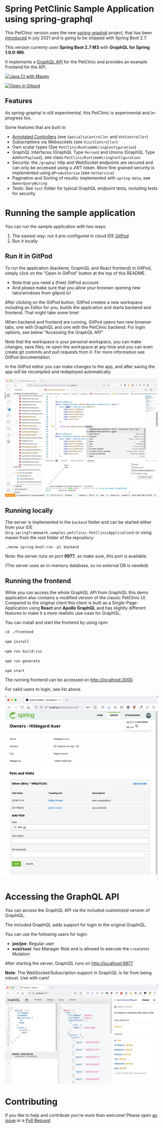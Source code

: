 # Spring PetClinic Sample Application using spring-graphql

This PetClinic version uses the new [spring-graphql](https://github.com/spring-projects/spring-graphql) project, that has been [introduced](https://spring.io/blog/2021/07/06/hello-spring-graphql) in july 2021
and is going to be shipped with Spring Boot 2.7.

This version currenty uses **Spring Boot 2.7 M3** with **GraphQL for Spring 1.0.0-M6**.

It implements a [GraphQL API](http://graphql.org/) for the PetClinic and
provides an example Frontend for the API.

[![Java CI with Maven](https://github.com/spring-petclinic/spring-petclinic-graphql/actions/workflows/maven-build.yml/badge.svg)](https://github.com/spring-petclinic/spring-petclinic-graphql/actions/workflows/maven-build.yml)

[![Open in Gitpod](https://gitpod.io/button/open-in-gitpod.svg)](https://gitpod.io/#https://github.com/spring-petclinic/spring-petclinic-graphql)

## Features

As spring-graphql is still experimental, this PetClinic is experimental and in-progress too.

Some features that are built in:

* [Annotated Controllers](https://docs.spring.io/spring-graphql/docs/current-SNAPSHOT/reference/html/#controllers) (see `SpecialtyController` and `VetController`)
* Subscriptions via Websockets (see `VisitController`)  
* Own scalar types (See `PetClinicRuntimeWiringConfiguration`)
* GraphQL Interfaces (GraphQL Type `Person`) and Unions (GraphQL Type `AddVetPayload`), see class `PetClinicRuntimeWiringConfiguration`
* Security: the `/graphql` http and WebSocket endpoints are secured and can only be accessed using a JWT token. More fine grained security is implemented using `@PreAuthorize` (see `VetService`) 
* Pagination and Sorting of results: implemented with `spring-data`, see `OwnerQueryWiring`
* Tests: See `test` folder for typical GraphQL endpoint tests, including tests for security

# Running the sample application

You can run the sample application with two ways:

1. The easiest way: run it pre-configured in cloud IDE [GitPod](https://www.gitpod.io/)
2. Run it locally

## Run it in GitPod

To run the application (backend, GraphiQL and React frontend) in GitPod, simply click on the "Open in GitPod" button at the top of this README.

- Note that you need a (free) GitPod account.
- And please make sure that you allow your browser opening new tabs/windows from gitpod.io!

After clicking on the GitPod button, GitPod creates a new workspace including an Editor for you, builds the application and starts
backend and frontend. That might take some time!

When backend and frontend are running, GitPod opens two new browser tabs, one with GraphiQL and one with the
PetClinic backend. For login options, see below "Accessing the GraphQL API"

Note that the workspace is your personal workspace, you can make changes, save files, re-open the workspace at any
time and you can even create git commits and pull requests from it. For more information see GitPod documentation.

In the GitPod editor you can make changes to the app, and after saving the app will be recompiled and redeployed automatically.

![SpringBoot PetClinic in GitPod Workspace](gitpod.png)


## Running locally

The server is implemented in the `backend` folder and can be started either from your IDE (`org.springframework.samples.petclinic.PetClinicApplication`) or
using maven from the root folder of the repository:

```
./mvnw spring-boot:run -pl backend
```

Note: the server runs on port **9977**, so make sure, this port is available.

(The server uses an in-memory database, so no external DB is needed)



## Running the frontend

While you can access the whole GraphQL API from GraphiQL this demo application also
contains a modified version of the classic PetClinic UI. Compared to the original
client this client is built as a Single-Page-Application using **React** and **Apollo GraphQL**
and has slightly different features to make it a more realistic use-case for GraphQL.

You can install and start the frontend by using npm:

```
cd ./frontend

npm install

npm run build:css

npm run generate

npm start
```

The running frontend can be accessed on [http://localhost:3000](http://localhost:3000).

For valid users to login, see list above.

![SpringBoot PetClinic, React Frontend](petclinic-ui.png)

# Accessing the GraphQL API

You can access the GraphQL API via the included customized version of GraphiQL.

The included GraphiQL adds support for login to the original GraphiQL.

You can use the following users for login:

* **joe/joe**: Regular user
* **susi/susi**: has Manager Role and is allowed to execute the `createVet` Mutation

After starting the server, GraphiQL runs on [http://localhost:9977](http://localhost:9977)

**Note**: The WebSocket/Subscription support in GraphiQL is far from being robust. Use with care!

![SpringBoot PetClinic, GraphiQL](graphiql.png)


# Contributing

If you like to help and contribute you're more than welcome! Please open [an issue](https://github.com/spring-petclinic/spring-petclinic-graphql/issues) or a [Pull Request](https://github.com/spring-petclinic/spring-petclinic-graphql/pulls)
 
